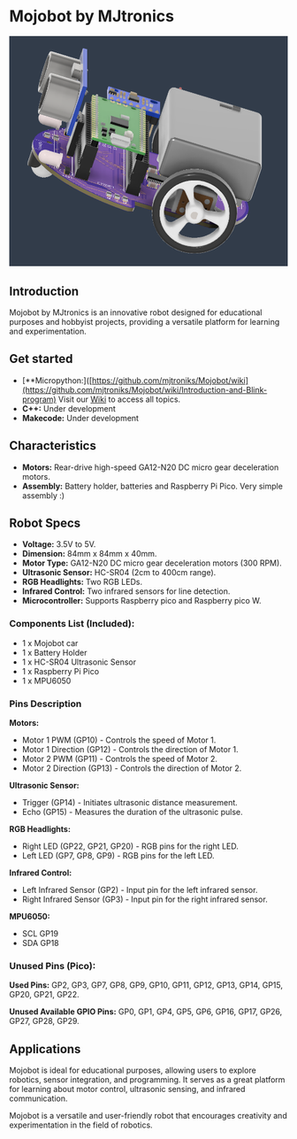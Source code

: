 # Mojobot by MJtronics
 ![alt text](https://github.com/mjtroniks/Mojobot/blob/4d80b0dbb44b8dbe23df34b33c5dae10a4e39261/MojobotPico/Micropython/Images/Assembly.PNG)
## Introduction

Mojobot by MJtronics is an innovative robot designed for educational purposes and hobbyist projects, providing a versatile platform for learning and experimentation. 
## Get started

- [**Micropython:]([https://github.com/mjtroniks/Mojobot/wiki](https://github.com/mjtroniks/Mojobot/wiki/Introduction-and-Blink-program) Visit our [Wiki](https://github.com/mjtroniks/Mojobot/wiki) to access all topics.
- **C++:** Under development
- **Makecode:** Under development

## Characteristics

- **Motors:** Rear-drive high-speed GA12-N20 DC micro gear deceleration motors.
- **Assembly:** Battery holder, batteries and Raspberry Pi Pico. Very simple assembly :)

## Robot Specs

- **Voltage:** 3.5V to 5V.
- **Dimension:** 84mm x 84mm x 40mm.
- **Motor Type:** GA12-N20 DC micro gear deceleration motors (300 RPM).
- **Ultrasonic Sensor:** HC-SR04 (2cm to 400cm range).
- **RGB Headlights:** Two RGB LEDs.
- **Infrared Control:** Two infrared sensors for line detection.
- **Microcontroller:** Supports Raspberry pico and Raspberry pico W.


### Components List (Included):

- 1 x Mojobot car
- 1 x Battery Holder
- 1 x HC-SR04 Ultrasonic Sensor
- 1 x Raspberry Pi Pico
- 1 x MPU6050

### Pins Description

**Motors:**

- Motor 1 PWM (GP10) - Controls the speed of Motor 1.
- Motor 1 Direction (GP12) - Controls the direction of Motor 1.
- Motor 2 PWM (GP11) - Controls the speed of Motor 2.
- Motor 2 Direction (GP13) - Controls the direction of Motor 2.

**Ultrasonic Sensor:**

- Trigger (GP14) - Initiates ultrasonic distance measurement.
- Echo (GP15) - Measures the duration of the ultrasonic pulse.

**RGB Headlights:**

- Right LED (GP22, GP21, GP20) - RGB pins for the right LED.
- Left LED (GP7, GP8, GP9) - RGB pins for the left LED.

**Infrared Control:**

- Left Infrared Sensor (GP2) - Input pin for the left infrared sensor.
- Right Infrared Sensor (GP3) - Input pin for the right infrared sensor.

**MPU6050:**

- SCL GP19
- SDA GP18

### Unused Pins (Pico):

**Used Pins:** GP2, GP3, GP7, GP8, GP9, GP10, GP11, GP12, GP13, GP14, GP15, GP20, GP21, GP22.

**Unused Available GPIO Pins:** GP0, GP1, GP4, GP5, GP6, GP16, GP17, GP26, GP27, GP28, GP29.

## Applications

Mojobot is ideal for educational purposes, allowing users to explore robotics, sensor integration, and programming. It serves as a great platform for learning about motor control, ultrasonic sensing, and infrared communication.

Mojobot is a versatile and user-friendly robot that encourages creativity and experimentation in the field of robotics.
